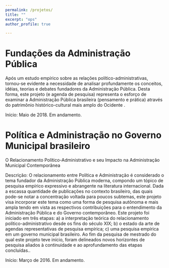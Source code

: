 ```yaml
---
permalink: /projetos/
title: ""
excerpt: "ops"
author_profile: true

---
```

Fundações da Administração Pública
===

Após um estudo empírico sobre as relações político-administrativas, tornou-se evidente a necessidade de analisar profundamente os conceitos, idéias, teorias e debates fundadores da Administração Pública. Desta forma, este projeto (e agenda de pesquisa) representa o esforço de examinar a Administração Pública brasileira (pensamento e prática) através do patrimônio histórico-cultural mais amplo do Ocidente .

Início: Maio de 2018.
Em andamento.

Política e Administração no Governo Municipal brasileiro
====
O Relacionamento Político-Administrativo e seu Impacto na Administração Municipal Contemporânea

Descrição: O relacionamento entre Política e Administração é considerado o tema fundador da Administração Pública moderna,
compondo um tópico de pesquisa empírico expressivo e abrangente na literatura internacional. Dada a escassa quantidade de publicações no contexto brasileiro, das quais pode-se notar a concentração voltada para poucos subtemas, este projeto visa incorporar este tema como uma forma de pesquisa autônoma e mais ampla tendo em vista as respectivos contribuições para o entendimento da Administração Pública e do Governo contemporâneo. Este projeto foi iniciado em três etapas: a) a interpretação teórica do relacionamento político-administrativo desde os fins do século XIX; b) o estado da arte de agendas representativas de pesquisa empírica; c) uma pesquisa empírica em um governo municipal brasileiro. Ao fim da pesquisa de mestrado do qual este projeto teve início, foram delineados novos horizontes de pesquisa aliados à continuidade e ao aprofundamento das etapas concluídas.. 

Início: Março de 2016. 
Em andamento.
